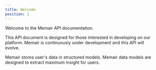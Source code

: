 ```yaml
---
title: Welcome
position: 1
---
```


Welcome to the Memair API documentation.

This API document is designed for those interested in developing on our platform. Memair is continuously under development and this API will evolve.

Memair stores user's data in structured models. Memair data models are designed to extract maximum insight for users.
